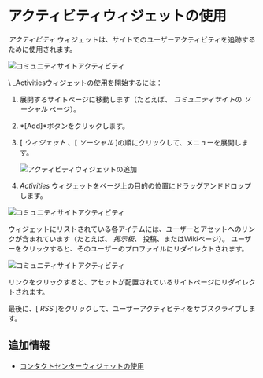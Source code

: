# アクティビティウィジェットの使用

*アクティビティ* ウィジェットは、サイトでのユーザーアクティビティを追跡するために使用されます。

![コミュニティサイトアクティビティ](./using-the-activities-widget/images/03.png)

\ _Activitiesウィジェットの使用を開始するには：

1.  展開するサイトページに移動します（たとえば、 *コミュニティサイト*の *ソーシャル* ページ）。

2.  *[Add]*ボタンをクリックします。

3.  [ *ウィジェット* 、[ *ソーシャル* ]の順にクリックして、メニューを展開します。

    ![アクティビティウィジェットの追加](./using-the-activities-widget/images/02.png)

4.  *Activities* ウィジェットをページ上の目的の位置にドラッグアンドドロップします。

![コミュニティサイトアクティビティ](./using-the-activities-widget/images/01.png)

ウィジェットにリストされている各アイテムには、ユーザーとアセットへのリンクが含まれています（たとえば、 *掲示板、* 投稿、またはWikiページ）。 ユーザーをクリックすると、そのユーザーのプロファイルにリダイレクトされます。

![コミュニティサイトアクティビティ](./using-the-activities-widget/images/04.png)

リンクをクリックすると、アセットが配置されているサイトページにリダイレクトされます。

最後に、[ *RSS* ]をクリックして、ユーザーアクティビティをサブスクライブします。

## 追加情報

  - [コンタクトセンターウィジェットの使用](./using-the-contacts-center-widget.md)
